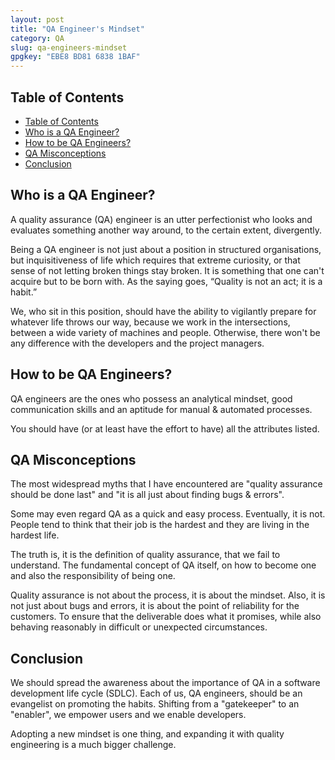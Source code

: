 ```yaml
---
layout: post
title: "QA Engineer's Mindset"
category: QA
slug: qa-engineers-mindset
gpgkey: "EBE8 BD81 6838 1BAF"
---
```


## Table of Contents

- [Table of Contents](#table-of-contents)
- [Who is a QA Engineer?](#who-is-a-qa-engineer)
- [How to be QA Engineers?](#how-to-be-qa-engineers)
- [QA Misconceptions](#qa-misconceptions)
- [Conclusion](#conclusion)

## Who is a QA Engineer?

A quality assurance (QA) engineer is an utter perfectionist who looks and evaluates something another way around, to the certain extent, divergently.

Being a QA engineer is not just about a position in structured organisations, but inquisitiveness of life which requires that extreme curiosity, or that sense of not letting broken things stay broken. It is something that one can't acquire but to be born with. As the saying goes, “Quality is not an act; it is a habit.”

We, who sit in this position, should have the ability to vigilantly prepare for whatever life throws our way, because we work in the intersections, between a wide variety of machines and people. Otherwise, there won't be any difference with the developers and the project managers.

## How to be QA Engineers?

QA engineers are the ones who possess an analytical mindset, good communication skills and an aptitude for manual & automated processes.

You should have (or at least have the effort to have) all the attributes listed.

## QA Misconceptions

The most widespread myths that I have encountered are "quality assurance should be done last" and "it is all just about finding bugs & errors".

Some may even regard QA as a quick and easy process. Eventually, it is not. People tend to think that their job is the hardest and they are living in the hardest life.

The truth is, it is the definition of quality assurance, that we fail to understand. The fundamental concept of QA itself, on how to become one and also the responsibility of being one.

Quality assurance is not about the process, it is about the mindset. Also, it is not just about bugs and errors, it is about the point of reliability for the customers. To ensure that the deliverable does what it promises, while also behaving reasonably in difficult or unexpected circumstances.

## Conclusion

We should spread the awareness about the importance of QA in a software development life cycle (SDLC). Each of us, QA engineers, should be an evangelist on promoting the habits. Shifting from a "gatekeeper" to an "enabler", we empower users and we enable developers.

Adopting a new mindset is one thing, and expanding it with quality engineering is a much bigger challenge.

